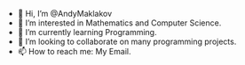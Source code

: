 - 👋 Hi, I’m @AndyMaklakov
- 👀 I’m interested in Mathematics and Computer Science.
- 🌱 I’m currently learning Programming.
- 💞️ I’m looking to collaborate on many programming projects.
- 📫 How to reach me: My Email.

<!---
AndyMaklakov/AndyMaklakov is a ✨ special ✨ repository because its `README.md` (this file) appears on your GitHub profile.
You can click the Preview link to take a look at your changes.
--->
